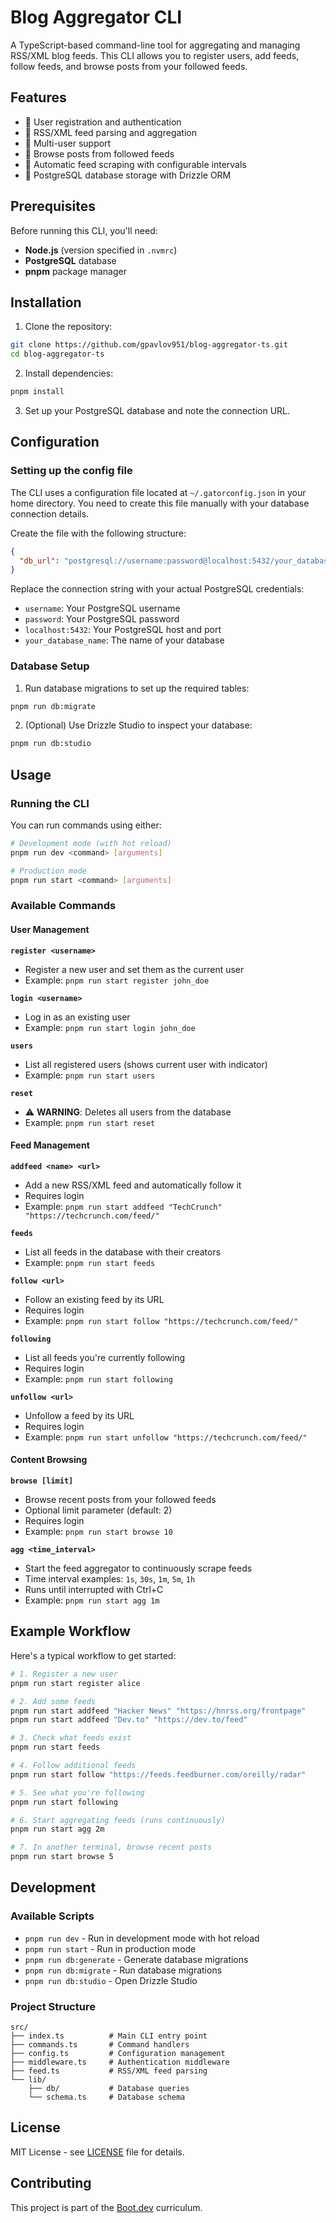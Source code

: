 # Blog Aggregator CLI

A TypeScript-based command-line tool for aggregating and managing RSS/XML blog feeds. This CLI allows you to register users, add feeds, follow feeds, and browse posts from your followed feeds.

## Features

- 🔐 User registration and authentication
- 📰 RSS/XML feed parsing and aggregation
- 👥 Multi-user support
- 📖 Browse posts from followed feeds
- 🔄 Automatic feed scraping with configurable intervals
- 💾 PostgreSQL database storage with Drizzle ORM

## Prerequisites

Before running this CLI, you'll need:

- **Node.js** (version specified in `.nvmrc`)
- **PostgreSQL** database
- **pnpm** package manager

## Installation

1. Clone the repository:

```bash
git clone https://github.com/gpavlov951/blog-aggregator-ts.git
cd blog-aggregator-ts
```

2. Install dependencies:

```bash
pnpm install
```

3. Set up your PostgreSQL database and note the connection URL.

## Configuration

### Setting up the config file

The CLI uses a configuration file located at `~/.gatorconfig.json` in your home directory. You need to create this file manually with your database connection details.

Create the file with the following structure:

```json
{
  "db_url": "postgresql://username:password@localhost:5432/your_database_name"
}
```

Replace the connection string with your actual PostgreSQL credentials:

- `username`: Your PostgreSQL username
- `password`: Your PostgreSQL password
- `localhost:5432`: Your PostgreSQL host and port
- `your_database_name`: The name of your database

### Database Setup

1. Run database migrations to set up the required tables:

```bash
pnpm run db:migrate
```

2. (Optional) Use Drizzle Studio to inspect your database:

```bash
pnpm run db:studio
```

## Usage

### Running the CLI

You can run commands using either:

```bash
# Development mode (with hot reload)
pnpm run dev <command> [arguments]

# Production mode
pnpm run start <command> [arguments]
```

### Available Commands

#### User Management

**`register <username>`**

- Register a new user and set them as the current user
- Example: `pnpm run start register john_doe`

**`login <username>`**

- Log in as an existing user
- Example: `pnpm run start login john_doe`

**`users`**

- List all registered users (shows current user with indicator)
- Example: `pnpm run start users`

**`reset`**

- ⚠️ **WARNING**: Deletes all users from the database
- Example: `pnpm run start reset`

#### Feed Management

**`addfeed <name> <url>`**

- Add a new RSS/XML feed and automatically follow it
- Requires login
- Example: `pnpm run start addfeed "TechCrunch" "https://techcrunch.com/feed/"`

**`feeds`**

- List all feeds in the database with their creators
- Example: `pnpm run start feeds`

**`follow <url>`**

- Follow an existing feed by its URL
- Requires login
- Example: `pnpm run start follow "https://techcrunch.com/feed/"`

**`following`**

- List all feeds you're currently following
- Requires login
- Example: `pnpm run start following`

**`unfollow <url>`**

- Unfollow a feed by its URL
- Requires login
- Example: `pnpm run start unfollow "https://techcrunch.com/feed/"`

#### Content Browsing

**`browse [limit]`**

- Browse recent posts from your followed feeds
- Optional limit parameter (default: 2)
- Requires login
- Example: `pnpm run start browse 10`

**`agg <time_interval>`**

- Start the feed aggregator to continuously scrape feeds
- Time interval examples: `1s`, `30s`, `1m`, `5m`, `1h`
- Runs until interrupted with Ctrl+C
- Example: `pnpm run start agg 1m`

## Example Workflow

Here's a typical workflow to get started:

```bash
# 1. Register a new user
pnpm run start register alice

# 2. Add some feeds
pnpm run start addfeed "Hacker News" "https://hnrss.org/frontpage"
pnpm run start addfeed "Dev.to" "https://dev.to/feed"

# 3. Check what feeds exist
pnpm run start feeds

# 4. Follow additional feeds
pnpm run start follow "https://feeds.feedburner.com/oreilly/radar"

# 5. See what you're following
pnpm run start following

# 6. Start aggregating feeds (runs continuously)
pnpm run start agg 2m

# 7. In another terminal, browse recent posts
pnpm run start browse 5
```

## Development

### Available Scripts

- `pnpm run dev` - Run in development mode with hot reload
- `pnpm run start` - Run in production mode
- `pnpm run db:generate` - Generate database migrations
- `pnpm run db:migrate` - Run database migrations
- `pnpm run db:studio` - Open Drizzle Studio

### Project Structure

```
src/
├── index.ts          # Main CLI entry point
├── commands.ts       # Command handlers
├── config.ts         # Configuration management
├── middleware.ts     # Authentication middleware
├── feed.ts           # RSS/XML feed parsing
└── lib/
    ├── db/           # Database queries
    └── schema.ts     # Database schema
```

## License

MIT License - see [LICENSE](LICENSE) file for details.

## Contributing

This project is part of the [Boot.dev](https://www.boot.dev/lessons/4d624835-9830-4ca6-bfbb-280112f64baf) curriculum.
